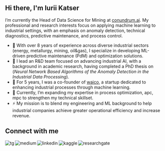 ## Hi there, I'm Iurii Katser
I’m currently the Head of Data Science for Mining at [conundrum.ai](https://conundrum.ai). My professional and research interests focus on applying machine learning to industrial settings, with an emphasis on anomaly detection, technical diagnostics, predictive maintenance, and process control.

- 🔩 With over 8 years of experience across diverse industrial sectors (energy, metallurgy, mining, oil&gas), I specialize in developing ML-driven predictive maintenance (PdM) and optimization solutions.
- 🔭 I lead an R&D team focused on advancing industrial AI, with a background in academic research, having completed a PhD thesis on (*Neural Network Based Algorithms of the Anomaly Detection in the Industrial Data Processing*).
- 🚀 For 5 years, I was a co-founder of [waico](https://github.com/waico), a startup dedicated to enhancing industrial processes through machine learning.
- 🌱 Currently, I’m expanding my expertise in process optimization, apc, mpc to strengthen my technical skillset.
- ⚡ My mission is to blend my engineering and ML background to help industrial companies achieve greater operational efficiency and increase revenue.

## Connect with me

[<img align="left" alt="tg" src="https://img.shields.io/badge/Telegram-2CA5E0?style=for-the-badge&logo=telegram&logoColor=white" />](https://t.me/DataKatser)
[<img align="left" alt="medium" src="https://img.shields.io/badge/medium-%2312100E.svg?&style=for-the-badge&logo=medium&logoColor=white" />](https://medium.com/@katser)
[<img align="left" alt="linkedin" src="https://img.shields.io/badge/LinkedIn-0077B5?style=for-the-badge&logo=linkedin&logoColor=white" />](https://www.linkedin.com/in/katser)
[<img align="left" alt="kaggle" src="https://img.shields.io/badge/Kaggle-20BEFF?style=for-the-badge&logo=Kaggle&logoColor=white" />](https://www.kaggle.com/yuriykatser)
[<img align="left" alt="researchgate" src="https://img.shields.io/badge/Research_Gate-00CCBB.svg?&style=for-the-badge&logo=ResearchGate&logoColor=white" />](https://www.researchgate.net/profile/Iurii-Katser)
